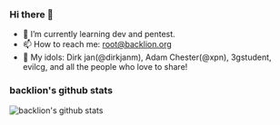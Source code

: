 ### Hi there 👋

<!--
**backlion/backlion** is a ✨ _special_ ✨ repository because its `README.md` (this file) appears on your GitHub profile.
-->
- 🌱 I’m currently learning dev and pentest.
- 📫 How to reach me: root@backlion.org
- 💖 My idols: Dirk jan(@dirkjanm), Adam Chester(@xpn), 3gstudent, evilcg, and all the people who love to share!

### backlion's github stats

![backlion's github stats](https://github-readme-stats.vercel.app/api?username=backlion&show_icons=true&theme=dracula)
